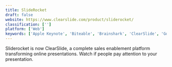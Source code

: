 ```yaml
---
title: SlideRocket
draft: false 
website: https://www.clearslide.com/product/sliderocket/
classification: ['']
platform: ['Web']
keywords: ['Apple Keynote', 'Biteable', 'Brainshark', 'ClearSlide', 'GoAnimate', 'Haiku Deck', 'Issuu', 'Ludus', 'Powerpoint', 'Powtoon', 'Prezi', 'Scribd', 'SlideDog', 'SlideShare', 'SlideWorld', 'Slides', 'Speaker Deck', 'VCASMO', 'Zentation', 'authorSTREAM', 'projeqt']
---
```

Sliderocket is now ClearSlide, a complete sales enablement platform transforming online presentations. Watch if people pay attention to your presentation.